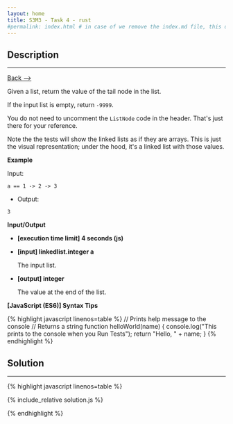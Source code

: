```yaml
---
layout: home
title: S3M3 - Task 4 - rust
#permalink: index.html # in case of we remove the index.md file, this doc will be the index page
---
```


<div class="row">
<div class="columnStmt" markdown="1">

##  Description
------

[Back --> ](../README.md)

Given a list, return the value of the tail node in the list.

If the input list is empty, return `-9999`.

You do not need to uncomment the `ListNode` code in the header. That's just there for your reference.

Note the the tests will show the linked lists as if they are arrays. This is just the visual representation; under the hood, it's a linked list with those values.

**Example**

Input:
```
a == 1 -> 2 -> 3
```
-   Output:
```
3
```
**Input/Output**

* **[execution time limit] 4 seconds (js)**

* **[input] linkedlist.integer a**

    The input list.

* **[output] integer**

    The value at the end of the list.

**[JavaScript (ES6)] Syntax Tips**

{% highlight javascript linenos=table %}
// Prints help message to the console
// Returns a string
function helloWorld(name) {
    console.log("This prints to the console when you Run Tests");
    return "Hello, " + name;
}
{% endhighlight %}

</div>
<div class="columnSol" markdown="1">

## Solution
------

{% highlight javascript linenos=table %}

{% include_relative solution.js %}

{% endhighlight %}

</div>
</div>